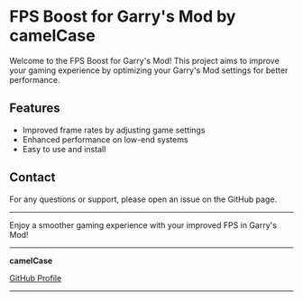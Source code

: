 # FPS Boost for Garry's Mod by camelCase

Welcome to the FPS Boost for Garry's Mod! This project aims to improve your gaming experience by optimizing your Garry's Mod settings for better performance.

## Features

- Improved frame rates by adjusting game settings
- Enhanced performance on low-end systems
- Easy to use and install

## Contact

For any questions or support, please open an issue on the GitHub page.

---

Enjoy a smoother gaming experience with your improved FPS in Garry's Mod!

---

**camelCase**

[GitHub Profile](https://github.com/camelCase308)

---
